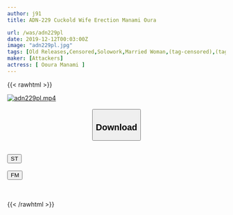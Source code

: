 ```yaml
---
author: j91
title: ADN-229 Cuckold Wife Erection Manami Oura

url: /was/adn229pl
date: 2019-12-12T00:03:00Z
image: "adn229pl.jpg"
tags: [Old Releases,Censored,Solowork,Married Woman,(tag-censored),(tag-censored),Cuckold	 ]
maker: [Attackers]
actress: [ Ooura Manami ]
---
```



{{< rawhtml >}}

<div class="video" data-videoid="g2BQ7mVewJtYbr">
    <a href="javascript:;">
        <img src="/was/adn229pl/adn229pl.jpg" width="WIDTH" height="HEIGHT" alt="adn229pl.mp4" loading="lazy">
    </a>
</div>

<script type="text/javascript" src="https://j91.asia/asset/on-demand-st.js"></script>

<br>
  <link rel="stylesheet" href="https://j91.asia/asset/bs5.css">
  
  <center>
  <button class="btn btn-primary" type="button" data-bs-toggle="collapse" data-bs-target=".multi-collapse" aria-expanded="false" aria-controls="multiCollapseExample1 multiCollapseExample2"><h2>Download</h2></button></center>
</p>
<div class="row">
  <div class="col">
    <div class="collapse multi-collapse" id="multiCollapseExample1">
      <div class="card card-body">
	      	      <br>
<div class="buttons">  
<a href="https://streamtape.to/v/g2BQ7mVewJtYbr" target="_blank"><button class="btn-hover color-3"><i class="fa fa-download"></i> ST</button></a></div>
    </div>
  </div>
</div>
  <div class="col">
    <div class="collapse multi-collapse" id="multiCollapseExample2">
      <div class="card card-body">
	      <br>
<div class="buttons">
    <a href="https://filemoon.sx/d/vwxnnwxdewzt" target="_blank"><button class="btn-hover color-8"><i class="fa fa-download"></i> FM</button></a></div>
<br><br>
      </div>
    </div>
  </div>
</div>

{{< /rawhtml >}}